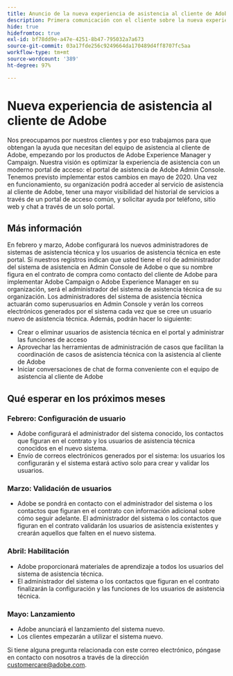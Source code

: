 ```yaml
---
title: Anuncio de la nueva experiencia de asistencia al cliente de Adobe (anuncio previo)
description: Primera comunicación con el cliente sobre la nueva experiencia de asistencia
hide: true
hidefromtoc: true
exl-id: bf78dd9e-a47e-4251-8b47-795032a7a673
source-git-commit: 03a17fde256c9249664da170489d4ff8707fc5aa
workflow-type: tm+mt
source-wordcount: '389'
ht-degree: 97%

---
```


# Nueva experiencia de asistencia al cliente de Adobe

Nos preocupamos por nuestros clientes y por eso trabajamos para que obtengan la ayuda que necesitan del equipo de asistencia al cliente de Adobe, empezando por los productos de Adobe Experience Manager y Campaign. Nuestra visión es optimizar la experiencia de asistencia con un moderno portal de acceso: el portal de asistencia de Adobe Admin Console. Tenemos previsto implementar estos cambios en mayo de 2020. Una vez en funcionamiento, su organización podrá acceder al servicio de asistencia al cliente de Adobe, tener una mayor visibilidad del historial de servicios a través de un portal de acceso común, y solicitar ayuda por teléfono, sitio web y chat a través de un solo portal.

## Más información

En febrero y marzo, Adobe configurará los nuevos administradores de sistemas de asistencia técnica y los usuarios de asistencia técnica en este portal. Si nuestros registros indican que usted tiene el rol de administrador del sistema de asistencia en Admin Console de Adobe o que su nombre figura en el contrato de compra como contacto del cliente de Adobe para implementar Adobe Campaign o Adobe Experience Manager en su organización, será el administrador del sistema de asistencia técnica de su organización.
Los administradores del sistema de asistencia técnica actuarán como superusuarios en Admin Console y verán los correos electrónicos generados por el sistema cada vez que se cree un usuario nuevo de asistencia técnica. Además, podrán hacer lo siguiente:

* Crear o eliminar usuarios de asistencia técnica en el portal y administrar las funciones de acceso
* Aprovechar las herramientas de administración de casos que facilitan la coordinación de casos de asistencia técnica con la asistencia al cliente de Adobe
* Iniciar conversaciones de chat de forma conveniente con el equipo de asistencia al cliente de Adobe

## Qué esperar en los próximos meses

### Febrero: Configuración de usuario

* Adobe configurará el administrador del sistema conocido, los contactos que figuran en el contrato y los usuarios de asistencia técnica conocidos en el nuevo sistema.
* Envío de correos electrónicos generados por el sistema: los usuarios los configurarán y el sistema estará activo solo para crear y validar los usuarios.


### Marzo: Validación de usuarios

* Adobe se pondrá en contacto con el administrador del sistema o los contactos que figuran en el contrato con información adicional sobre cómo seguir adelante.
El administrador del sistema o los contactos que figuran en el contrato validarán los usuarios de asistencia existentes y crearán aquellos que falten en el nuevo sistema.

### Abril: Habilitación

* Adobe proporcionará materiales de aprendizaje a todos los usuarios del sistema de asistencia técnica.
* El administrador del sistema o los contactos que figuran en el contrato finalizarán la configuración y las funciones de los usuarios de asistencia técnica.

### Mayo: Lanzamiento

* Adobe anunciará el lanzamiento del sistema nuevo.
* Los clientes empezarán a utilizar el sistema nuevo.

Si tiene alguna pregunta relacionada con este correo electrónico, póngase en contacto con nosotros a través de la dirección [customercare@adobe.com](mailto:customercare@adobe.com).
